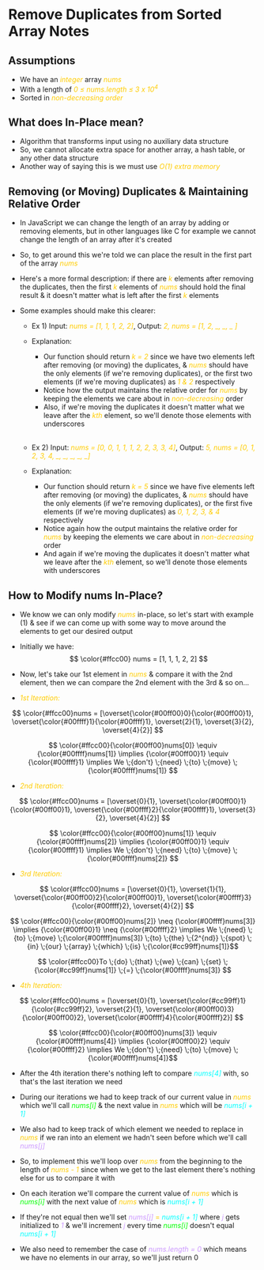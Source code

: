 # Remove Duplicates from Sorted Array Notes

## Assumptions

- We have an <span style="color:#ffcc00">_integer_</span> array <span style="color:#ffcc00">_nums_</span>
- With a length of <span style="color:#ffcc00">_0 &#8804; nums.length &#8804; 3 x 10<sup>4</sup>_</span>
- Sorted in <span style="color:#ffcc00">_non-decreasing order_</span>

## What does In-Place mean?

- Algorithm that transforms input using no auxiliary data structure
- So, we cannot allocate extra space for another array, a hash table, or any other data structure
- Another way of saying this is we must use <span style="color:#ffcc00">_O(1) extra memory_</span>

## Removing (or Moving) Duplicates & Maintaining Relative Order

- In JavaScript we can change the length of an array by adding or removing elements, but in other languages like C for example we cannot change the length of an array after it's created
- So, to get around this we're told we can place the result in the first part of the array <span style="color:#ffcc00">_nums_</span>
- Here's a more formal description: if there are <span style="color:#ffcc00">_k_</span> elements after removing the duplicates, then the first <span style="color:#ffcc00">_k_</span> elements of <span style="color:#ffcc00">_nums_</span> should hold the final result & it doesn't matter what is left after the first <span style="color:#ffcc00">_k_</span> elements
- Some examples should make this clearer:

  - Ex 1) Input: <span style="color:#ffcc00">_nums = [1, 1, 1, 2, 2]_</span>, Output: <span style="color:#ffcc00">_2, nums = [1, 2, \_, \_, \_ ]_</span>

  - Explanation:

    - Our function should return <span style="color:#ffcc00">_k = 2_</span> since we have two elements left after removing (or moving) the duplicates, & <span style="color:#ffcc00">_nums_</span> should have the only elements (if we're removing duplicates), or the first two elements (if we're moving duplicates) as <span style="color:#ffcc00">_1 & 2_</span> respectively
    - Notice how the output maintains the relative order for <span style="color:#ffcc00">_nums_</span> by keeping the elements we care about in <span style="color:#ffcc00">_non-decreasing_</span> order
    - Also, if we're moving the duplicates it doesn't matter what we leave after the <span style="color:#ffcc00">_kth_</span> element, so we'll denote those elements with underscores</br></br>

  - Ex 2) Input: <span style="color:#ffcc00">_nums = [0, 0, 1, 1, 1, 2, 2, 3, 3, 4]_</span>, Output: <span style="color:#ffcc00">_5, nums = [0, 1, 2, 3, 4, \_, \_, \_, \_, \_]_</span>

  - Explanation:

    - Our function should return <span style="color:#ffcc00">_k = 5_</span> since we have five elements left after removing (or moving) the duplicates, & <span style="color:#ffcc00">_nums_</span> should have the only elements (if we're removing duplicates), or the first five elements (if we're moving duplicates) as <span style="color:#ffcc00">_0, 1, 2, 3, & 4_</span> respectively
    - Notice again how the output maintains the relative order for <span style="color:#ffcc00">_nums_</span> by keeping the elements we care about in <span style="color:#ffcc00">_non-decreasing_</span> order
    - And again if we're moving the duplicates it doesn't matter what we leave after the <span style="color:#ffcc00">_kth_</span> element, so we'll denote those elements with underscores

## How to Modify nums In-Place?

- We know we can only modify <span style="color:#ffcc00">_nums_</span> in-place, so let's start with example (1) & see if we can come up with some way to move around the elements to get our desired output

* Initially we have:
  $$ \color{#ffcc00} nums = [1, 1, 1, 2, 2] $$

* Now, let's take our 1st element in <span style="color:#ffcc00">_nums_</span> & compare it with the 2nd element, then we can compare the 2nd element with the 3rd & so on...

* <span style="color:#ffcc00">_1st Iteration:_</span>

$$ \color{#ffcc00}nums = [\overset{\color{#00ff00}0}{\color{#00ff00}1}, \overset{\color{#00ffff}1}{\color{#00ffff}1}, \overset{2}{1}, \overset{3}{2}, \overset{4}{2}] $$

$$ \color{#ffcc00}{\color{#00ff00}nums[0]} \equiv {\color{#00ffff}nums[1]} \implies {\color{#00ff00}1} \equiv {\color{#00ffff}1} \implies We \;{don't} \;{need} \;{to} \;{move} \;{\color{#00ffff}nums[1]} $$

- <span style="color:#ffcc00">_2nd Iteration:_</span>

$$ \color{#ffcc00}nums = [\overset{0}{1}, \overset{\color{#00ff00}1}{\color{#00ff00}1}, \overset{\color{#00ffff}2}{\color{#00ffff}1}, \overset{3}{2}, \overset{4}{2}] $$

$$ \color{#ffcc00}{\color{#00ff00}nums[1]} \equiv {\color{#00ffff}nums[2]} \implies {\color{#00ff00}1} \equiv {\color{#00ffff}1} \implies We \;{don't} \;{need} \;{to} \;{move} \;{\color{#00ffff}nums[2]} $$

- <span style="color:#ffcc00">_3rd Iteration:_</span>

$$ \color{#ffcc00}nums = [\overset{0}{1}, \overset{1}{1}, \overset{\color{#00ff00}2}{\color{#00ff00}1}, \overset{\color{#00ffff}3}{\color{#00ffff}2}, \overset{4}{2}] $$

$$ \color{#ffcc00}{\color{#00ff00}nums[2]} \neq {\color{#00ffff}nums[3]} \implies {\color{#00ff00}1} \neq {\color{#00ffff}2} \implies We \;{need} \;{to} \;{move} \;{\color{#00ffff}nums[3]} \;{to} \;{the} \;{2^{nd}} \;{spot} \;{in} \;{our} \;{array} \;{which} \;{is} \;{\color{#cc99ff}nums[1]}$$

$$ \color{#ffcc00}To \;{do} \;{that} \;{we} \;{can} \;{set} \;{\color{#cc99ff}nums[1]} \;{=} \;{\color{#00ffff}nums[3]} $$

- <span style="color:#ffcc00">_4th Iteration:_</span>

$$ \color{#ffcc00}nums = [\overset{0}{1}, \overset{\color{#cc99ff}1}{\color{#cc99ff}2}, \overset{2}{1}, \overset{\color{#00ff00}3}{\color{#00ff00}2}, \overset{\color{#00ffff}4}{\color{#00ffff}2}] $$

$$ \color{#ffcc00}{\color{#00ff00}nums[3]} \equiv {\color{#00ffff}nums[4]} \implies {\color{#00ff00}2} \equiv {\color{#00ffff}2} \implies We \;{don't} \;{need} \;{to} \;{move} \;{\color{#00ffff}nums[4]}$$

- After the 4th iteration there's nothing left to compare <span style="color:#00ffff">_nums[4]_</span> with, so that's the last iteration we need

* During our iterations we had to keep track of our current value in <span style="color:#ffcc00">_nums_</span> which we'll call <span style="color:#00ff00">_nums[i]_</span> & the next value in <span style="color:#ffcc00">_nums_</span> which will be <span style="color:#00ffff">_nums[i + 1]_</span>

* We also had to keep track of which element we needed to replace in <span style="color:#ffcc00">_nums_</span> if we ran into an element we hadn't seen before which we'll call <span style="color:#cc99ff">_nums[j]_</span>

* So, to implement this we'll loop over <span style="color:#ffcc00">_nums_</span> from the beginning to the length of <span style="color:#ffcc00">_nums - 1_</span> since when we get to the last element there's nothing else for us to compare it with

* On each iteration we'll compare the current value of <span style="color:#ffcc00">_nums_</span> which is <span style="color:#00ff00">_nums[i]_</span> with the next value of <span style="color:#ffcc00">_nums_</span> which is <span style="color:#00ffff">_nums[i + 1]_</span>

* If they're not equal then we'll set <span style="color:#cc99ff">_nums[j]_</span> <span style="color:#ffcc00">=</span> <span style="color:#00ffff">_nums[i + 1]_</span> where <span style="color:#cc99ff">_j_</span> gets initialized to <span style="color:#cc99ff">_1_</span> & we'll increment <span style="color:#cc99ff">_j_</span> every time <span style="color:#00ff00">_nums[i]_</span> doesn't equal <span style="color:#00ffff">_nums[i + 1]_</span>

* We also need to remember the case of <span style="color:#cc99ff">_nums.length = 0_</span> which means we have no elements in our array, so we'll just return 0
